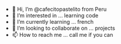 - 👋 Hi, I’m @cafecitopastelito from Peru
- 👀 I’m interested in ... learning code
- 🌱 I’m currently learning ... french
- 💞️ I’m looking to collaborate on ... projects
- 📫 How to reach me ... call me if you can

<!---
cafecitopastelito/cafecitopastelito is a ✨ special ✨ repository because its `README.md` (this file) appears on your GitHub profile.
You can click the Preview link to take a look at your changes.
--->
